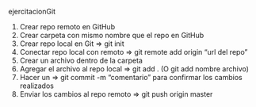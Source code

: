 ejercitacionGit

1. Crear repo remoto en GitHub
2. Crear carpeta con mismo nombre que el repo en GitHub
3. Crear repo local en Git => git init
4. Conectar repo local con remoto => git remote add origin “url del repo”
5. Crear un archivo dentro de la carpeta
6. Agregar el archivo al repo local => git add . (O git add nombre archivo)
7. Hacer un => git commit -m “comentario” para confirmar los cambios realizados
8. Enviar los cambios al repo remoto => git push origin master